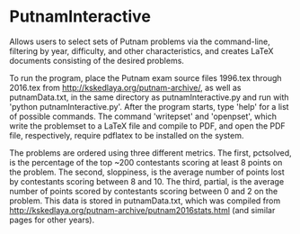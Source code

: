 # PutnamInteractive
Allows users to select sets of Putnam problems via the command-line, filtering by year, difficulty, and other characteristics, and creates LaTeX documents consisting of the desired problems.

To run the program, place the Putnam exam source files 1996.tex through 2016.tex from http://kskedlaya.org/putnam-archive/, as well as putnamData.txt, in the same directory as putnamInteractive.py and run with 'python putnamInteractive.py'. After the program starts, type 'help' for a list of possible commands. The command 'writepset' and 'openpset', which write the problemset to a LaTeX file and compile to PDF, and open the PDF file, respectively, require pdflatex to be installed on the system. 

The problems are ordered using three different metrics. The first, pctsolved, is the percentage of the top ~200 contestants scoring at least 8 points on the problem. The second, sloppiness, is the average number of points lost by contestants scoring between 8 and 10. The third, partial, is the average number of points scored by contestants scoring between 0 and 2 on the problem. This data is stored in putnamData.txt, which was compiled from http://kskedlaya.org/putnam-archive/putnam2016stats.html (and similar pages for other years).
